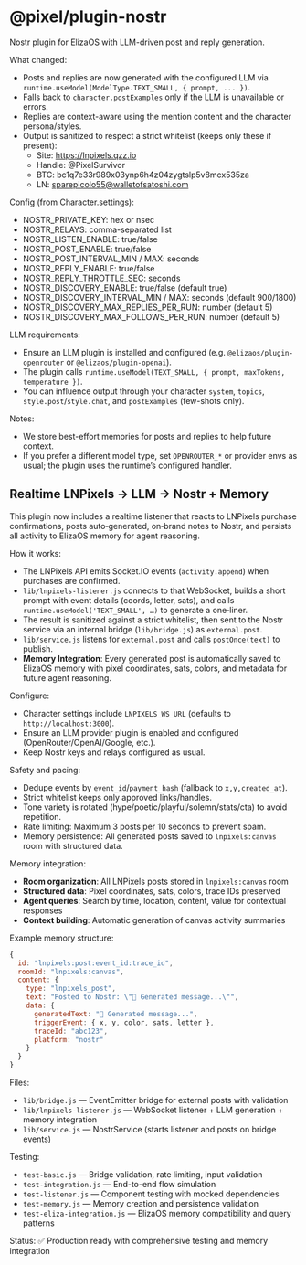 # @pixel/plugin-nostr

Nostr plugin for ElizaOS with LLM-driven post and reply generation.

What changed:
- Posts and replies are now generated with the configured LLM via `runtime.useModel(ModelType.TEXT_SMALL, { prompt, ... })`.
- Falls back to `character.postExamples` only if the LLM is unavailable or errors.
- Replies are context-aware using the mention content and the character persona/styles.
- Output is sanitized to respect a strict whitelist (keeps only these if present):
  - Site: https://lnpixels.qzz.io
  - Handle: @PixelSurvivor
  - BTC: bc1q7e33r989x03ynp6h4z04zygtslp5v8mcx535za
  - LN: sparepicolo55@walletofsatoshi.com

Config (from Character.settings):
- NOSTR_PRIVATE_KEY: hex or nsec
- NOSTR_RELAYS: comma-separated list
- NOSTR_LISTEN_ENABLE: true/false
- NOSTR_POST_ENABLE: true/false
- NOSTR_POST_INTERVAL_MIN / MAX: seconds
- NOSTR_REPLY_ENABLE: true/false
- NOSTR_REPLY_THROTTLE_SEC: seconds
 - NOSTR_DISCOVERY_ENABLE: true/false (default true)
 - NOSTR_DISCOVERY_INTERVAL_MIN / MAX: seconds (default 900/1800)
 - NOSTR_DISCOVERY_MAX_REPLIES_PER_RUN: number (default 5)
 - NOSTR_DISCOVERY_MAX_FOLLOWS_PER_RUN: number (default 5)

LLM requirements:
- Ensure an LLM plugin is installed and configured (e.g. `@elizaos/plugin-openrouter` or `@elizaos/plugin-openai`).
- The plugin calls `runtime.useModel(TEXT_SMALL, { prompt, maxTokens, temperature })`.
- You can influence output through your character `system`, `topics`, `style.post`/`style.chat`, and `postExamples` (few-shots only).

Notes:
- We store best-effort memories for posts and replies to help future context.
- If you prefer a different model type, set `OPENROUTER_*` or provider envs as usual; the plugin uses the runtime’s configured handler.

## Realtime LNPixels → LLM → Nostr + Memory

This plugin now includes a realtime listener that reacts to LNPixels purchase confirmations, posts auto‑generated, on‑brand notes to Nostr, and persists all activity to ElizaOS memory for agent reasoning.

How it works:
- The LNPixels API emits Socket.IO events (`activity.append`) when purchases are confirmed.
- `lib/lnpixels-listener.js` connects to that WebSocket, builds a short prompt with event details (coords, letter, sats), and calls `runtime.useModel('TEXT_SMALL', …)` to generate a one‑liner.
- The result is sanitized against a strict whitelist, then sent to the Nostr service via an internal bridge (`lib/bridge.js`) as `external.post`.
- `lib/service.js` listens for `external.post` and calls `postOnce(text)` to publish.
- **Memory Integration**: Every generated post is automatically saved to ElizaOS memory with pixel coordinates, sats, colors, and metadata for future agent reasoning.

Configure:
- Character settings include `LNPIXELS_WS_URL` (defaults to `http://localhost:3000`).
- Ensure an LLM provider plugin is enabled and configured (OpenRouter/OpenAI/Google, etc.).
- Keep Nostr keys and relays configured as usual.

Safety and pacing:
- Dedupe events by `event_id`/`payment_hash` (fallback to `x,y,created_at`).
- Strict whitelist keeps only approved links/handles.
- Tone variety is rotated (hype/poetic/playful/solemn/stats/cta) to avoid repetition.
- Rate limiting: Maximum 3 posts per 10 seconds to prevent spam.
- Memory persistence: All generated posts saved to `lnpixels:canvas` room with structured data.

Memory integration:
- **Room organization**: All LNPixels posts stored in `lnpixels:canvas` room
- **Structured data**: Pixel coordinates, sats, colors, trace IDs preserved  
- **Agent queries**: Search by time, location, content, value for contextual responses
- **Context building**: Automatic generation of canvas activity summaries

Example memory structure:
```javascript
{
  id: "lnpixels:post:event_id:trace_id",
  roomId: "lnpixels:canvas",
  content: {
    type: "lnpixels_post",
    text: "Posted to Nostr: \"🎨 Generated message...\"",
    data: {
      generatedText: "🎨 Generated message...",
      triggerEvent: { x, y, color, sats, letter },
      traceId: "abc123",
      platform: "nostr"
    }
  }
}
```

Files:
- `lib/bridge.js` — EventEmitter bridge for external posts with validation
- `lib/lnpixels-listener.js` — WebSocket listener + LLM generation + memory integration  
- `lib/service.js` — NostrService (starts listener and posts on bridge events)

Testing:
- `test-basic.js` — Bridge validation, rate limiting, input validation
- `test-integration.js` — End-to-end flow simulation
- `test-listener.js` — Component testing with mocked dependencies
- `test-memory.js` — Memory creation and persistence validation
- `test-eliza-integration.js` — ElizaOS memory compatibility and query patterns

Status: ✅ Production ready with comprehensive testing and memory integration
